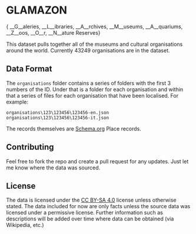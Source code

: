 # GLAMAZON

{ __G__aleries, __L__ibraries, __A__rchives, __M__useums, __A__quariums, __Z__oos, __O__r, __N__ature Reserves}

This dataset pulls together all of the museums and cultural organisations around the world. Currently 43249 organisations are in the dataset.

## Data Format

The `organisations` folder contains a series of folders with the first 3 numbers of the ID. Under that is a folder for each organisation and within that a series of files for each organisation that have been localised. For example:

`organisations\123\123456\123456-en.json`
`organisations\123\123456\123456-it.json`

The records themselves are [Schema.org](http://schema.org/Place) Place records.

## Contributing

Feel free to fork the repo and create a pull request for any updates. Just let me know where the data was sourced.

## License

The data is licensed under the [CC BY-SA 4.0](https://creativecommons.org/licenses/by-sa/4.0/) license unless otherwise stated. The data included for now are only facts unless the source data was licensed under a permissive license. Further information such as descriptions will be added over time where data can be obtained (via Wikipedia, etc.)

